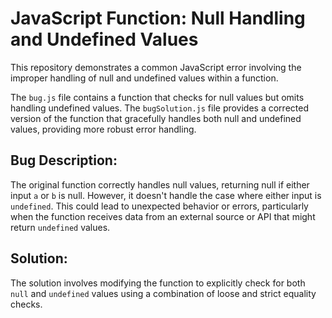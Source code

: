 # JavaScript Function: Null Handling and Undefined Values

This repository demonstrates a common JavaScript error involving the improper handling of null and undefined values within a function.

The `bug.js` file contains a function that checks for null values but omits handling undefined values. The `bugSolution.js` file provides a corrected version of the function that gracefully handles both null and undefined values, providing more robust error handling.

## Bug Description:

The original function correctly handles null values, returning null if either input `a` or `b` is null. However, it doesn't handle the case where either input is `undefined`.  This could lead to unexpected behavior or errors, particularly when the function receives data from an external source or API that might return `undefined` values.

## Solution:

The solution involves modifying the function to explicitly check for both `null` and `undefined` values using a combination of loose and strict equality checks.
